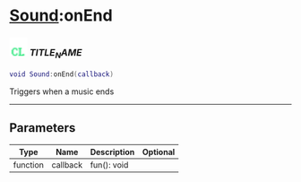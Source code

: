 # [Sound](../sound/README.md):onEnd

### <img src="../../.gitbook/assets/client.png" width="32" height="32" /> $TITLE_NAME$

```lua
void Sound:onEnd(callback)
```

Triggers when a music ends<br>

-----------------
## Parameters

| Type   | Name | Description | Optional |
| ------ | ---- | ----------- | -------: |
| function | callback | fun(): void |  |
